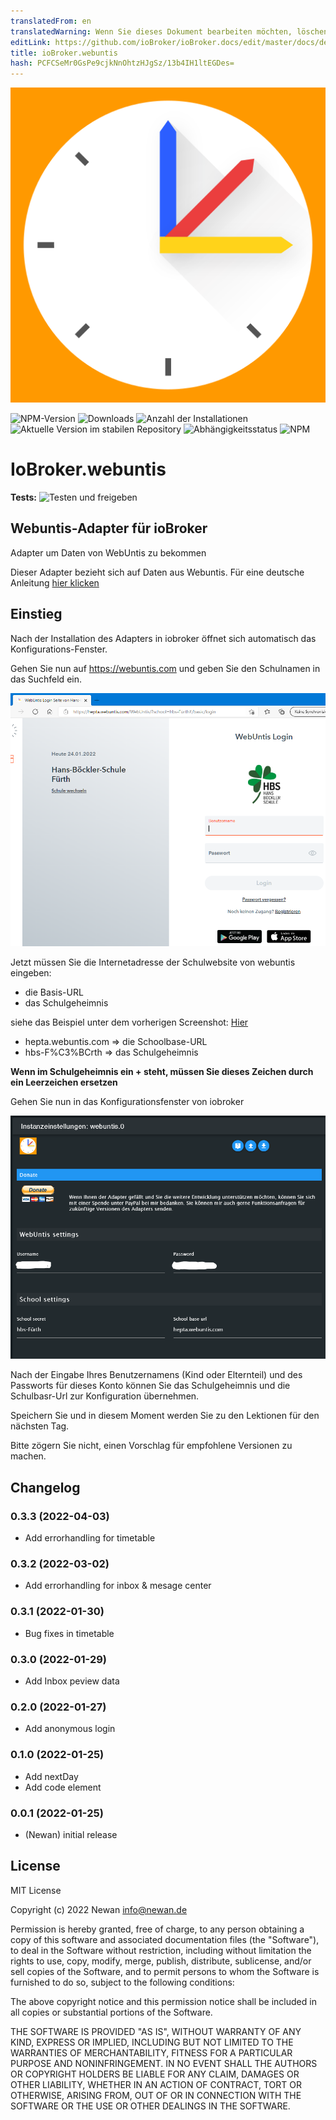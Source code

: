 ```yaml
---
translatedFrom: en
translatedWarning: Wenn Sie dieses Dokument bearbeiten möchten, löschen Sie bitte das Feld "translationsFrom". Andernfalls wird dieses Dokument automatisch erneut übersetzt
editLink: https://github.com/ioBroker/ioBroker.docs/edit/master/docs/de/adapterref/iobroker.webuntis/README.md
title: ioBroker.webuntis
hash: PCFCSeMr0GsPe9cjkNnOhtzHJgSz/13b4IH1ltEGDes=
---
```

![Logo](../../../en/adapterref/iobroker.webuntis/admin/webuntis.png)

![NPM-Version](https://img.shields.io/npm/v/iobroker.webuntis.svg)
![Downloads](https://img.shields.io/npm/dm/iobroker.webuntis.svg)
![Anzahl der Installationen](https://iobroker.live/badges/webuntis-installed.svg)
![Aktuelle Version im stabilen Repository](https://iobroker.live/badges/webuntis-stable.svg)
![Abhängigkeitsstatus](https://img.shields.io/david/Newan/iobroker.webuntis.svg)
![NPM](https://nodei.co/npm/iobroker.webuntis.png?downloads=true)

# IoBroker.webuntis
**Tests:** ![Testen und freigeben](https://github.com/Newan/ioBroker.webuntis/workflows/Test%20and%20Release/badge.svg)

## Webuntis-Adapter für ioBroker
Adapter um Daten von WebUntis zu bekommen

Dieser Adapter bezieht sich auf Daten aus Webuntis.
Für eine deutsche Anleitung [hier klicken](readme/readme.de.md)

## Einstieg
Nach der Installation des Adapters in iobroker öffnet sich automatisch das Konfigurations-Fenster.

Gehen Sie nun auf https://webuntis.com und geben Sie den Schulnamen in das Suchfeld ein.

![webuntis_start](../../../en/adapterref/iobroker.webuntis/readme/img/webuntis_start.png)

Jetzt müssen Sie die Internetadresse der Schulwebsite von webuntis eingeben:

- die Basis-URL
- das Schulgeheimnis

siehe das Beispiel unter dem vorherigen Screenshot: [Hier](https://hepta.webuntis.com/WebUntis/?school=hbs-F%C3%BCrth#/basic/login)

- hepta.webuntis.com => die Schoolbase-URL
- hbs-F%C3%BCrth => das Schulgeheimnis

**Wenn im Schulgeheimnis ein __+__ steht, müssen Sie dieses Zeichen durch ein Leerzeichen ersetzen**

Gehen Sie nun in das Konfigurationsfenster von iobroker

![webuntis_config](../../../en/adapterref/iobroker.webuntis/readme/img/webuntis_config.png)

Nach der Eingabe Ihres Benutzernamens (Kind oder Elternteil) und des Passworts für dieses Konto können Sie das Schulgeheimnis und die Schulbasr-Url zur Konfiguration übernehmen.

Speichern Sie und in diesem Moment werden Sie zu den Lektionen für den nächsten Tag.

Bitte zögern Sie nicht, einen Vorschlag für empfohlene Versionen zu machen.

## Changelog
<!--
    Placeholder for the next version (at the beginning of the line):
    ### **WORK IN PROGRESS**
-->
### 0.3.3 (2022-04-03)
* Add errorhandling for timetable

### 0.3.2 (2022-03-02)
* Add errorhandling for inbox & mesage center

### 0.3.1 (2022-01-30)
* Bug fixes in timetable

### 0.3.0 (2022-01-29)
* Add Inbox peview data

### 0.2.0 (2022-01-27)
* Add anonymous login

### 0.1.0 (2022-01-25)
* Add nextDay
* Add code element

### 0.0.1 (2022-01-25)
* (Newan) initial release

## License
MIT License

Copyright (c) 2022 Newan <info@newan.de>

Permission is hereby granted, free of charge, to any person obtaining a copy
of this software and associated documentation files (the "Software"), to deal
in the Software without restriction, including without limitation the rights
to use, copy, modify, merge, publish, distribute, sublicense, and/or sell
copies of the Software, and to permit persons to whom the Software is
furnished to do so, subject to the following conditions:

The above copyright notice and this permission notice shall be included in all
copies or substantial portions of the Software.

THE SOFTWARE IS PROVIDED "AS IS", WITHOUT WARRANTY OF ANY KIND, EXPRESS OR
IMPLIED, INCLUDING BUT NOT LIMITED TO THE WARRANTIES OF MERCHANTABILITY,
FITNESS FOR A PARTICULAR PURPOSE AND NONINFRINGEMENT. IN NO EVENT SHALL THE
AUTHORS OR COPYRIGHT HOLDERS BE LIABLE FOR ANY CLAIM, DAMAGES OR OTHER
LIABILITY, WHETHER IN AN ACTION OF CONTRACT, TORT OR OTHERWISE, ARISING FROM,
OUT OF OR IN CONNECTION WITH THE SOFTWARE OR THE USE OR OTHER DEALINGS IN THE
SOFTWARE.